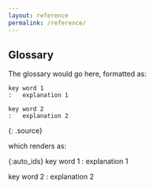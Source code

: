 ```yaml
---
layout: reference
permalink: /reference/
---
```


## Glossary

The glossary would go here, formatted as:

~~~
key word 1
:   explanation 1

key word 2
:   explanation 2
~~~
{: .source}

which renders as:

{:auto_ids}
key word 1
:   explanation 1

key word 2
:   explanation 2
